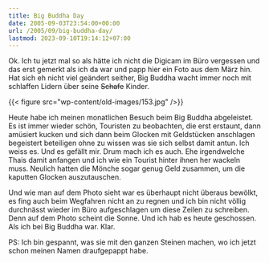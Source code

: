 ```yaml
---
title: Big Buddha Day
date: 2005-09-03T23:54:00+00:00
url: /2005/09/big-buddha-day/
lastmod: 2023-09-10T19:14:12+07:00
---
```

Ok. Ich tu jetzt mal so als hätte ich nicht die Digicam im Büro vergessen und das erst gemerkt als ich da war und papp hier ein Foto aus dem März hin. Hat sich eh nicht viel geändert seither, Big Buddha wacht immer noch mit schlaffen Lidern über seine <del>Schafe</del> Kinder.

{{< figure src="wp-content/old-images/153.jpg" />}}

Heute habe ich meinen monatlichen Besuch beim Big Buddha abgeleistet. Es ist immer wieder schön, Touristen zu beobachten, die erst erstaunt, dann amüsiert kucken und sich dann beim Glocken mit Geldstücken anschlagen begeistert beteiligen ohne zu wissen was sie sich selbst damit antun. Ich weiss es. Und es gefällt mir. Drum mach ich es auch. Ehe irgendwelche Thais damit anfangen und ich wie ein Tourist hinter ihnen her wackeln muss. Neulich hatten die Mönche sogar genug Geld zusammen, um die kaputten Glocken auszutauschen.

Und wie man auf dem Photo sieht war es überhaupt nicht überaus bewölkt, es fing auch beim Wegfahren nicht an zu regnen und ich bin nicht völlig durchnässt wieder im Büro aufgeschlagen um diese Zeilen zu schreiben. Denn auf dem Photo scheint die Sonne. Und ich hab es heute geschossen. Als ich bei Big Buddha war. Klar.

PS: Ich bin gespannt, was sie mit den ganzen Steinen machen, wo ich jetzt schon meinen Namen draufgepappt habe.
